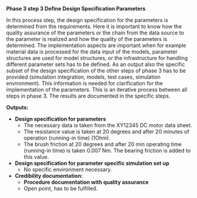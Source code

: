 **Phase 3 step 3 Define Design Specification Parameters**

In this process step, the design specification for the parameters is determined from the requirements. Here it is important to know how the quality assurance of the parameters or the chain from the data source to the parameter is realized and how the quality of the parameters is determined. The implementation aspects are important when for example material data is processed for the data input of the models, parameter structures are used for model structures, or the infrastructure for handling different parameter sets has to be defined.
As an output also the specific subset of the design specification of the other steps of phase 3 has to be provided (simulation integration, models, test cases, simulation environment). This information is needed for clarification for the implementation of the parameters. This is an iterative process between all steps in phase 3. The results are documented in the specific steps.

**Outputs:**

* **Design specification for parameters**
    * The necessary data is taken from the XY12345 DC motor data sheet.
    * The resistance value is taken at 20 degrees and after 20 minutes of operation (running-in time) (1Ohm).
    * The brush friction at 20 degrees and after 20 min operating time (running-in time) is taken 0.007 Nm. The bearing friction is added to this value.
* **Design specification for parameter specific simulation set up**
    * No specific environment necessary.
* **Credibility documentation:**
    * **Procedure documentation with quality assurance**
    * Open point, has to be fulfilled.